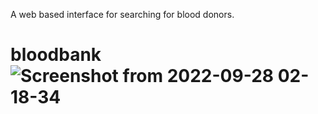 A web based interface for searching for blood donors.
# bloodbank![Screenshot from 2022-09-28 02-18-34](https://user-images.githubusercontent.com/38571009/192665847-3f0f8c70-dc16-4fec-8465-7ef0ba87c90a.png)
